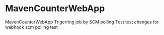 # MavenCounterWebApp
MavenCounterWebApp
Trigerring job by SCM polling Test
test changes for webhook scm polling
test
